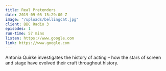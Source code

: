```yaml
---
title: Real Pretenders
date: 2019-09-05 15:29:00 Z
image: "/uploads/bellingcat.jpg"
client: BBC Radio 3
episodes: 1
run-time: 57 mins
listen: https://www.google.com
link: https://www.google.com
---
```


Antonia Quirke investigates the history of acting – how the stars of screen and stage have evolved their craft throughout history.